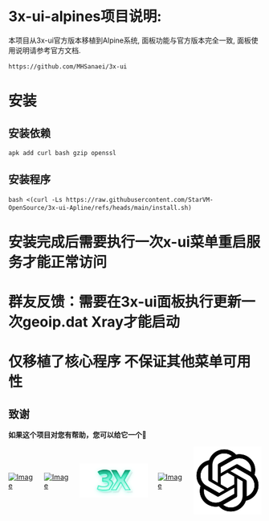 # 3x-ui-alpines项目说明: 
本项目从3x-ui官方版本移植到Alpine系统, 面板功能与官方版本完全一致, 面板使用说明请参考官方文档.
```
https://github.com/MHSanaei/3x-ui
```

# 安装

## 安装依赖
```
apk add curl bash gzip openssl
```

## 安装程序
```
bash <(curl -Ls https://raw.githubusercontent.com/StarVM-OpenSource/3x-ui-Apline/refs/heads/main/install.sh)
```

# 安装完成后需要执行一次x-ui菜单重启服务才能正常访问

# 群友反馈：需要在3x-ui面板执行更新一次geoip.dat Xray才能启动

# 仅移植了核心程序 不保证其他菜单可用性

## 致谢

**如果这个项目对您有帮助，您可以给它一个**:star2:

<div style="display: flex; gap: 20px; align-items: center;">
  <a href="https://alice.ws" target="_blank">
    <img src="https://app.alice.ws/logo.png" alt="Image" style="width: 150px;">
  </a>
  <a href="https://www.starvm.cn" target="_blank">
    <img src="https://www.starvm.cn/upload/logo3.png" alt="Image" style="width: 150px;">
  </a>
  <a href="https://github.com/MHSanaei/3x-ui" target="_blank">
    <img src="https://raw.githubusercontent.com/MHSanaei/3x-ui/main/media/3x-ui-light.png" alt="Image" style="width: 150px;">
  </a>
  <a href="https://github.com/56idc/3x-ui-alpine" target="_blank">
    <img src="https://56idc.net/templates/lagom2/assets/img/logo/logo_big.1322415258.svg" alt="Image" style="width: 150px;">
  </a>
  <a href="https://chatgpt.com" target="_blank">
    <img src="https://raw.githubusercontent.com/lobehub/lobe-icons/refs/heads/master/packages/static-png/light/openai.png" alt="Image" style="width: 150px;">
  </a>
</div>
